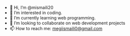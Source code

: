 - 👋 Hi, I’m @mismaili20
- 👀 I’m interested in coding.
- 🌱 I’m currently learning web programming.
- 💞️ I’m looking to collaborate on web development projects
- 📫 How to reach me: megiismaili0@gmail.com

<!---
mismaili20/mismaili20 is a ✨ special ✨ repository because its `README.md` (this file) appears on your GitHub profile.
You can click the Preview link to take a look at your changes.
--->
